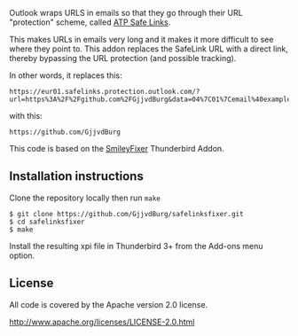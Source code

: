 Outlook wraps URLS in emails so that they go through their URL "protection"
scheme, called [ATP Safe Links](https://support.office.com/en-us/article/office-365-atp-safe-links-dd6a1fef-ec4a-4cf4-a25a-bb591c5811e3#atpforemail).

This makes URLs in emails very long and it makes it more difficult to see 
where they point to. This addon replaces the SafeLink URL with a direct link, 
thereby bypassing the URL protection (and possible tracking). 

In other words, it replaces this:

```
https://eur01.safelinks.protection.outlook.com/?url=https%3A%2F%2Fgithub.com%2FGjjvdBurg&data=04%7C01%7Cemail%40example.com%7Ca345c0167657405967a608d897138493%7C4395f4a7e4554f958a9f1fbaef6384f9%7C0%7C0%7C637425457374826327%7CUnknown%7CTWFpbGZsb3d8eyJWIjoiMC4wLjAwMDAiLCJQIjoiV2luMzIiLCJBTiI6Ik1haWwiLCJXVCI6Mn0%3D%7C1000&sdata=JHdxmGm5Y7%2FmDfAJE7tO80cZ3Ty3%2BC9E8i2NUFusEa0%3D&reserved=0
```

with this:

```
https://github.com/GjjvdBurg
```

This code is based on the 
[SmileyFixer](https://addons.mozilla.org/en-GB/thunderbird/addon/smiley-fixer/) 
Thunderbird Addon.

Installation instructions
-------------------------

Clone the repository locally then run `make`

    $ git clone https://github.com/GjjvdBurg/safelinksfixer.git
    $ cd safelinksfixer
    $ make

Install the resulting xpi file in Thunderbird 3+ from the Add-ons menu
option.

License
-------

All code is covered by the Apache version 2.0 license.

http://www.apache.org/licenses/LICENSE-2.0.html
